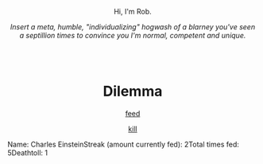<p align="center">Hi, I'm Rob.</p>

<p align="center"><i>Insert a meta, humble, "individualizing" hogwash of a blarney you've seen a septillion times to convince you I'm normal, competent and unique.</i></p>

<br>
<br>

<h1 align="center">
Dilemma
</h1>

<p align="center">
<a href=https://github.com/foogolplex/foogolplex/issues/new?title=feed&body=just+click+submit+and+feed+they+will>feed</a>
</p>
<p align="center">
<a href=https://github.com/foogolplex/foogolplex/issues/new?title=kill&body=just+click+submit+and+they+will+die+but+be+warned+that+you+will+be+revoked+from+your+privileges>kill</a>
</p>

Name: Charles EinsteinStreak (amount currently fed): 2Total times fed: 5Deathtoll: 1